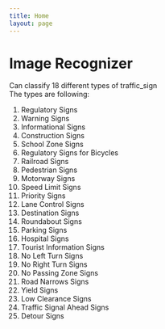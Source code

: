 ```yaml
---
title: Home
layout: page
---
```


# Image Recognizer 
Can classify 18 different types of traffic_sign <br/>
The types are following: <br/>
 1. Regulatory Signs
 2. Warning Signs
 3. Informational Signs
 4. Construction Signs
 5. School Zone Signs
 6. Regulatory Signs for Bicycles
 7. Railroad Signs
 8. Pedestrian Signs
 9. Motorway Signs
 10. Speed Limit Signs
 11. Priority Signs
 12. Lane Control Signs
 13. Destination Signs
 14. Roundabout Signs
 15. Parking Signs
 16. Hospital Signs
 17. Tourist Information Signs
 18. No Left Turn Signs
 19. No Right Turn Signs
 20. No Passing Zone Signs
 21. Road Narrows Signs
 22. Yield Signs
 23. Low Clearance Signs
 24. Traffic Signal Ahead Signs
 25. Detour Signs
